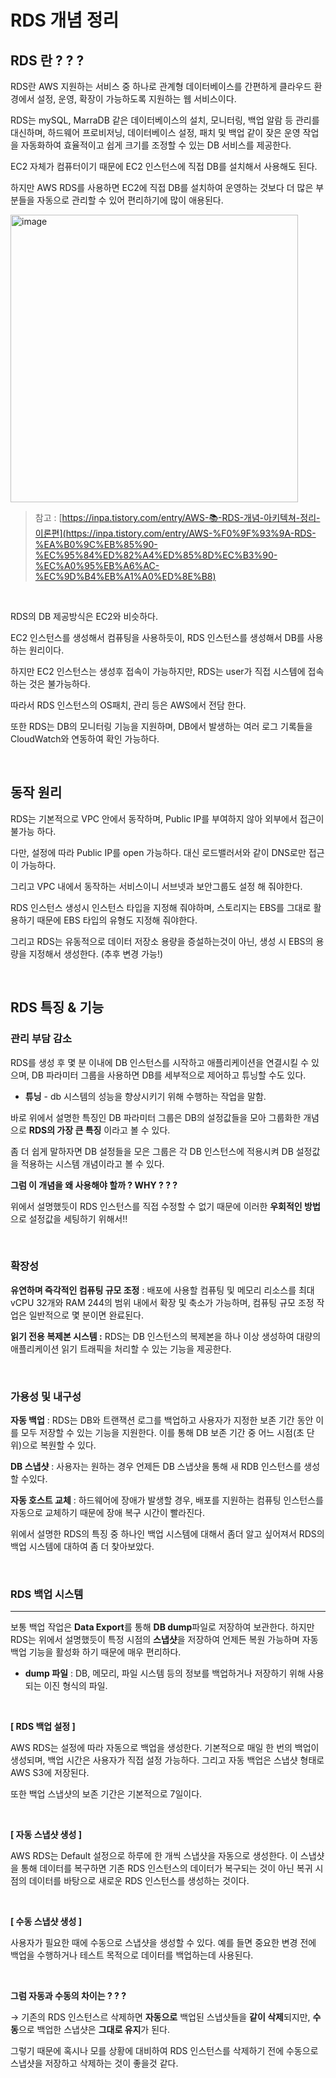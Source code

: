 # **RDS 개념 정리**

## **RDS 란  ? ? ?**
RDS란 AWS 지원하는 서비스 중 하나로 관계형 데이터베이스를 간편하게 클라우드 환경에서 설정, 운영, 확장이 가능하도록 지원하는 웹 서비스이다.

RDS는 mySQL, MarraDB 같은 데이터베이스의 설치, 모니터링, 백업 알람 등 관리를 대신하며, 하드웨어 프로비저닝, 데이터베이스 설정, 패치 및 백업 같이 잦은 운영 작업을 자동화하여 효율적이고 쉽게 크기를 조정할 수 있는 DB 서비스를 제공한다.

EC2 자체가 컴퓨터이기 때문에 EC2 인스턴스에 직접 DB를 설치해서 사용해도 된다.

하지만 AWS RDS를 사용하면 EC2에 직접 DB를 설치하여 운영하는 것보다 더 많은 부분들을 자동으로 관리할 수 있어 편리하기에 많이 애용된다.

<img width="460" alt="image" src="https://github.com/MinnSeoo/Cloud/assets/102645965/f2a48a1c-4955-428f-a0ce-e936f4a39a37">

<br>

> 참고 : [https://inpa.tistory.com/entry/AWS-📚-RDS-개념-아키텍쳐-정리-이론편](https://inpa.tistory.com/entry/AWS-%F0%9F%93%9A-RDS-%EA%B0%9C%EB%85%90-%EC%95%84%ED%82%A4%ED%85%8D%EC%B3%90-%EC%A0%95%EB%A6%AC-%EC%9D%B4%EB%A1%A0%ED%8E%B8)
> 

<br>

RDS의 DB 제공방식은 EC2와 비슷하다. 

EC2 인스턴스를 생성해서 컴퓨팅을 사용하듯이, RDS 인스턴스를 생성해서 DB를 사용하는 원리이다.

하지만 EC2 인스턴스는 생성후 접속이 가능하지만, RDS는 user가 직접 시스템에 접속하는 것은 불가능하다.

따라서 RDS 인스턴스의 OS패치, 관리 등은 AWS에서 전담 한다.

또한 RDS는 DB의 모니터링 기능을 지원하며, DB에서 발생하는 여러 로그 기록들을 CloudWatch와 연동하여 확인 가능하다.

<br>

## **동작 원리**

RDS는 기본적으로 VPC 안에서 동작하며, Public IP를 부여하지 않아 외부에서 접근이 불가능 하다.

다만, 설정에 따라 Public IP를 open 가능하다. 대신 로드밸러서와 같이 DNS로만 접근이 가능하다.

그리고 VPC 내에서 동작하는 서비스이니 서브넷과 보안그룹도 설정 해 줘야한다.

RDS 인스턴스 생성시 인스턴스 타입을 지정해 줘야하며, 스토리지는 EBS를 그대로 활용하기 때문에
EBS 타입의 유형도 지정해 줘야한다.

그리고 RDS는 유동적으로 데이터 저장소 용량을 증설하는것이 아닌, 생성 시 EBS의 용량을 지정해서 생성한다.
(추후 변경 가능!)

<br>

## **RDS 특징 & 기능**
### **관리 부담 감소**

 RDS를 생성 후 몇 분 이내에 DB 인스턴스를 시작하고 애플리케이션을 연결시킬 수 있으며, DB 파라미터 그룹을    사용하면 DB를 세부적으로 제어하고 튜닝할 수도 있다.

- **튜닝** - db 시스템의 성능을 향상시키기 위해 수행하는 작업을 말함.

 바로 위에서 설명한 특징인 DB 파라미터 그룹은 DB의 설정값들을 모아 그룹화한 개념으로  **RDS의 가장 큰 특징**  이라고 볼 수 있다.

 좀 더 쉽게 말하자면 DB 설정들을 모은 그룹은 각 DB 인스턴스에 적용시켜 DB 설정값을 적용하는 시스템 개념이라고 볼 수 있다.

 **그럼 이 개념을 왜 사용해야 할까 ?  WHY ? ? ?** 

 위에서 설명했듯이 RDS 인스턴스를 직접 수정할 수 없기 때문에 이러한 **우회적인 방법**으로 설정값을 세팅하기 위해서!!

<br>

### **확장성**

 **유연하며 즉각적인 컴퓨팅 규모 조정** : 배포에 사용할 컴퓨팅 및 메모리 리소스를 최대 vCPU 32개와 RAM 244의 범위 내에서 확장 및 축소가 가능하며, 컴퓨팅 규모 조정 작업은 일반적으로 몇 분이면 완료된다.

 **읽기 전용 복제본 시스템 :** RDS는 DB 인스턴스의 복제본을 하나 이상 생성하여 대량의 애플리케이션 읽기 트래픽을 처리할 수 있는 기능을 제공한다. 

<br>

### **가용성 및 내구성**

 **자동 백업** : RDS는 DB와 트랜잭션 로그를 백업하고 사용자가 지정한 보존 기간 동안 이를 모두 저장할 수 있는 기능을 지원한다. 이를 통해 DB 보존 기간 중 어느 시점(초 단위)으로 복원할 수 있다.

 **DB 스냅샷** : 사용자는 원하는 경우 언제든 DB 스냅샷을 통해 새 RDB 인스턴스를 생성할 수있다.

 **자동 호스트 교체** : 하드웨어에 장애가 발생할 경우, 배포를 지원하는 컴퓨팅 인스턴스를 자동으로 교체하기 때문에 장애 복구 시간이 빨라진다.

 위에서 설명한 RDS의 특징 중 하나인 백업 시스템에 대해서 좀더 알고 싶어져서 RDS의 백업 시스템에 대하여 좀 더 찾아보았다.

<br>

### **RDS 백업 시스템**

---

보통 백업 작업은 **Data Export**를 통해 **DB dump**파일로 저장하여 보관한다. 하지만 RDS는 위에서 설명했듯이
특정 시점의 **스냅샷**을 저장하여 언제든 복원 가능하며 자동 백업 기능을 활성화 하기 때문에 매우 편리하다.

- **dump 파일** : DB, 메모리, 파일 시스템 등의 정보를 백업하거나 저장하기 위해 사용되는 이진 형식의 파일.

<br>

**[ RDS 백업 설정 ]**

AWS RDS는 설정에 따라 자동으로 백업을 생성한다. 기본적으로 매일 한 번의 백업이 생성되며, 백업 시간은 사용자가 직접 설정 가능하다. 그리고 자동 백업은 스냅샷 형태로 AWS S3에 저장된다. 

또한 백업 스냅샷의 보존 기간은 기본적으로 7일이다.

<br>

**[ 자동 스냅샷 생성 ]**

AWS RDS는 Default 설정으로 하루에 한 개씩 스냅샷을 자동으로 생성한다. 이 스냅샷을 통해 데이터를 복구하면 기존 RDS 인스턴스의 데이터가 복구되는 것이 아닌 복귀 시점의 데이터를 바탕으로 새로운 RDS 인스턴스를 생성하는 것이다.

<br>

**[ 수동 스냅샷 생성 ]**

사용자가 필요한 때에 수동으로 스냅샷을 생성할 수 있다. 예를 들면 중요한 변경 전에 백업을 수행하거나 테스트 목적으로 데이터를 백업하는데 사용된다.

<br>

**그럼 자동과 수동의 차이는 ? ? ?**

→ 기존의 RDS 인스턴스르 삭제하면 **자동으로** 백업된 스냅샷들을 **같이 삭제**되지만, **수동**으로 백업한 스냅샷은 **그대로 유지**가 된다.

그렇기 때문에 혹시나 모를 상황에 대비하여 RDS 인스턴스를 삭제하기 전에 수동으로 스냅샷을 저장하고 삭제하는 것이 좋을것 같다.